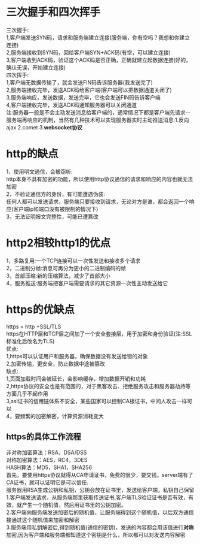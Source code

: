 # 三次握手和四次挥手
三次握手:  
1,客户端发送SYN码，请求和服务端建立连接(服务端，你有空吗？我想和你建立连接)  
2,服务端接收到SYN码，回给客户端SYN+ACK码(有空，可以建立连接)  
3,客户端收到ACK码，验证这个ACK码是否正确，正确就建立起数据连接(好的，确认无误，开始建立连接)  
四次挥手:  
1,客户端无数据传输了，就会发送FIN码告诉服务器(我发送完了)  
2,服务端接收完毕，发送ACK码给客户端(客户端可以把数据通道关闭了)  
3,服务端响应，发送数据，发送完毕，它也会发送FIN码告诉客户端  
4,客户端接收完毕，发送ACK码通知服务器可以关闭通道  
注:服务器一般是不会主动发送消息给客户端的，通常情况下都是客户端先请求--服务端再响应的机制，当然有几种技术可以实现服务器实时主动推送消息:1.反向ajax 2.comet 3.**websocket协议**  
# http的缺点
1，使用明文通信，会被窃听:  
http本身不具有加密的功能，所以使用http协议通信的请求和响应的内容也就无法加密  
2，不验证通信方的身份，有可能遭遇伪装:  
任何人都可以发送请求，服务端只要接收到请求，无论对方是谁，都会返回一个响应(客户端ip和端口没有被限制的情况下)  
3，无法证明报文完整性，可能已遭篡改  
# http2相较http1的优点
1，多路复用:一个TCP连接可以一次性发送和接收多个请求  
2，二进制分帧:消息可再分为更小的二进制编码的帧  
3，首部压缩:新的压缩算法，减少了首部大小  
4，服务推送:服务端把客户端需要请求的其它资源一次性主动发送给它  
# https的优缺点
https = http +SSL/TLS  
https在HTTP层和TCP层之间加了一个安全套接层，用于加密和身份验证(注:SSL标准化后改名为TLS)  
优点:  
1,https可以认证用户和服务器，确保数据没有发送给错的对象  
2,加密传输，更安全，防止数据中途被篡改  
缺点:  
1,页面加载时间会被延长，会影响缓存，增加数据开销和功耗  
2,https协议的安全也是有范围的，对于黑客攻击、拒绝服务攻击和服务器劫持等方面几乎不起作用  
3,ssl证书的信用链体系不安全，某些国家可以控制CA根证书，中间人攻击一样可以  
4，要频繁的加密解密，计算资源消耗变大  
## https的具体工作流程
 非对称加密算法：RSA，DSA/DSS   
 对称加密算法：AES，RC4，3DES   
 HASH算法：MD5，SHA1，SHA256  
首先，要使用https协议就得从CA申请证书，免费的很少，要交钱。server端有了CA证书，就可以证明它是可以信任.    
服务器用RSA生成公钥和私钥，公钥会放在证书里，发送给客户端，私钥自己保留  
1.客户端发送请求，从服务端那里获取传送证书,客户端TLS验证证书是否有效，有效，就产生一个随机值，然后用证书里的公钥加密。  
2.客户端向服务端发送加密后的随机值，让服务端得到这个随机值，以后双方通信接通过这个随机值来加密和解密  
3.服务端用私钥解密后,得到随机值(通信的密钥)，发送的内容都会用该值进行**对称**加密,因为客户端和服务端都知道这个密钥是什么，所以都可以对发送内容解密 







